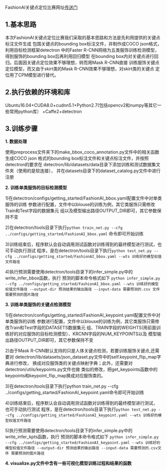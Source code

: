 FashionAI关键点定位比赛网址[传送门](https://tianchi.aliyun.com/competition/information.htm?spm=5176.11165320.5678.2.73a22af1h2wKGc&raceId=231648)
## 1.基本思路
本次FashionAI关键点定位比赛我们采取的基本思路和方法是先利用提供的关键点标注文件生成
包围关键点的bounding box标注文件，并制作成COCO json格式，利用目标检测框架detectron
中的Faster R-CNN网络为五类服饰训练检测模型，得到服饰的bounding box后再利用回归模型
在bounding box内对关键点进行回归。后面因关键点定位效果不够理想，转而用Mask R-CNN直接
训练服饰关键点定位模型，而又由于skirt类的Mask R-CNN效果不够理想，对skirt类的关键点
定位用了CPM模型进行替代。

## 2.执行依赖的环境和库
Ubuntu16.04+CUDA8.0+cudnn5.1+Python2.7(包括opencv2和numpy等其它一些常用python库）
+Caffe2+detectron

## 3.训练步骤
**1. 数据处理**

使用preprocess文件夹下的make_bbox_coco_annotation.py文件中的相关函数生成COCO json
格式的bounding box标注文件和关键点标注文件，并按照detectron的要求在
detectron/lib/datasets/data目录下添加训练和测试数据集文件夹（使用的是软连接），
并在datasets目录下的dataset_catalog.py文件中进行注册

**2. 训练单类服饰的目标检测模型**

1)在detectron/configs/getting_started/FashionAI_bbox.yaml配置文件中对单类服饰的训练
参数进行配置，文件中以blouse的训练为例，其它类服饰只需修改Train和Test字段的数据集元
组以及模型输出路径OUTPUT_DIR即可，其它参数保持不变

2)在detectron/tools目录下执行```python train_net.py --cfg ../configs/getting_started/FashionAI_bbox.yaml```
命令即可开始训练

3)训练结束后，程序默认会自动调用测试函数对训练得到的最终模型进行测试，也可手动执行测试
程序，是在detectron/tools目录下执行```python test_net.py --cfg ../configs/getting_started/FashionAI_bbox.yaml --wts 训练好的模型权值文件路径```

4)执行预测需要使用detectron/tools目录下的infer_simple.py中的write_infer_bbox函数，执行
预测的脚本命令格式如下
```python infer_simple.py --cfg ../configs/getting_started/FashionAI_bbox.yaml --wts 训练好的模型权值文件路径 --output-dir 预测结果的输出路径 --input-data 需要预测的.csv 文件需要预测的图片路径```

**3. 训练单类服饰的关键点检测模型**

1)在detectron/configs/getting_started/FashionAI_keypoint.yaml配置文件中对单类服饰的训练
参数进行配置，文件中以blouse的训练为例，其它类服饰只需修改Train和Test字段的DATASETS数据集元
组、TRAIN字段的WEIGHTS(用前面训练好的对应服饰的目标检测模型）、KRCNN字段的NUM_KEYPOINTS以及
模型输出路径OUTPUT_DIR即可，其它参数保持不变

2)由于Mask R-CNN默认支持的只是人体关键点检测，若要训练服饰关键点,还需要对
detectron/lib/datasets/json_dataset.py文件中的self.keypoint_flip_map字典进行修改，
换成对应服饰类的关键点映射字典；此外，还需要对detectron/utils/keypoints.py文件也做
类似的修改，把get_keypoints函数中的keypoints和keypoint_flip_map换成对应服饰类的。

3)在detectron/tools目录下执行python train_net.py --cfg ../configs/getting_started/FashionAI_keypoint.yaml命令即可开始训练

4)训练结束后，程序默认会自动调用测试函数对训练得到的最终模型进行测试，也可手动执行测试
程序，是在detectron/tools目录下执行```python test_net.py --cfg ../configs/getting_started/FashionAI_keypoint.yaml --wts 训练好的模型权值文件路径```

5)执行预测需要使用detectron/tools目录下的infer_simple.py中的write_infer_kpts函数，执行
预测的脚本命令格式如下
```python infer_simple.py --cfg ../configs/getting_started/FashionAI_keypoint.yaml --wts 训练好的模型权值文件路径 --output-dir 预测结果的输出路径 --input-data 需要预测的.csv文件 需要预测的图片路径```

**4. visualize.py文件中含有一些可视化模型训练过程和结果的函数**
